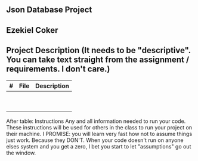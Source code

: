 ## Json Database Project

## Ezekiel Coker

## Project Description (It needs to be "descriptive". You can take text straight from the assignment / requirements. I don't care.)

|  #  | File | Description |
| :-: | ----------- | ---------------------- |
|  |  |  |
|  |  |  |
|  |  |  |
|  |  |  |
|  |  |  |
|  |  |  |
|  |  |  |
|  |  |  |
|  |  |  |

After table:
Instructions
Any and all information needed to run your code.
These instructions will be used for others in the class to run your project on their machine. I PROMISE: you will learn very fast how not to assume things just work. Because they DON'T. When your code doesn't run on anyone elses system and you get a zero, I bet you start to let "assumptions" go out the window.
